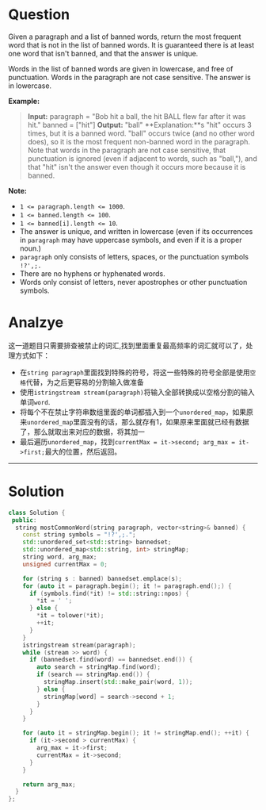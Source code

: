 
# Question

Given a paragraph and a list of banned words, return the most frequent word that is not in the list of banned words. It is guaranteed there is at least one word that isn't banned, and that the answer is unique.

Words in the list of banned words are given in lowercase, and free of punctuation. Words in the paragraph are not case sensitive. The answer is in lowercase.

**Example:**

> **Input:**
> paragraph = "Bob hit a ball, the hit BALL flew far after it was hit."
> banned = ["hit"]
> **Output:** "ball"
> **Explanation:**s
> "hit" occurs 3 times, but it is a banned word.
> "ball" occurs twice (and no other word does), so it is the most frequent non-banned word in the paragraph. 
Note that words in the paragraph are not case sensitive, that punctuation is ignored (even if adjacent to words, such as "ball,"), and that "hit" isn't the answer even though it occurs more because it is banned.

**Note:**

- `1 <= paragraph.length <= 1000`.
- `1 <= banned.length <= 100`.
- `1 <= banned[i].length <= 10`.
- The answer is unique, and written in lowercase (even if its occurrences in  `paragraph` may have uppercase symbols, and even if it is a proper noun.)
- `paragraph`  only consists of letters, spaces, or the punctuation symbols  `!?',;.`
- There are no hyphens or hyphenated words.
- Words only consist of letters, never apostrophes or other punctuation symbols.


# Analzye

这一道题目只需要排查被禁止的词汇,找到里面重复最高频率的词汇就可以了，处理方式如下：

- 在`string paragraph`里面找到特殊的符号，将这一些特殊的符号全部是使用`空格`代替，为之后更容易的分割输入做准备
- 使用`istringstream stream(paragraph)`将输入全部转换成以空格分割的输入单词`word`.
- 将每个不在禁止字符串数组里面的单词都插入到一个`unordered_map`，如果原来`unordered_map`里面没有的话，那么就存有1，如果原来里面就已经有数据了，那么就取出来对应的数据，将其加一
- 最后遍历`unordered_map`，找到`currentMax = it->second; arg_max = it->first;`最大的位置，然后返回。

----------

# Solution

```cpp
class Solution {
 public:
  string mostCommonWord(string paragraph, vector<string>& banned) {
    const string symbols = "!?',;.";
    std::unordered_set<std::string> bannedset;
    std::unordered_map<std::string, int> stringMap;
    string word, arg_max;
    unsigned currentMax = 0;

    for (string s : banned) bannedset.emplace(s);
    for (auto it = paragraph.begin(); it != paragraph.end();) {
      if (symbols.find(*it) != std::string::npos) {
        *it = ' ';
      } else {
        *it = tolower(*it);
        ++it;
      }
    }
    istringstream stream(paragraph);
    while (stream >> word) {
      if (bannedset.find(word) == bannedset.end()) {
        auto search = stringMap.find(word);
        if (search == stringMap.end()) {
          stringMap.insert(std::make_pair(word, 1));
        } else {
          stringMap[word] = search->second + 1;
        }
      }
    }

    for (auto it = stringMap.begin(); it != stringMap.end(); ++it) {
      if (it->second > currentMax) {
        arg_max = it->first;
        currentMax = it->second;
      }
    }

    return arg_max;
  }
};

```